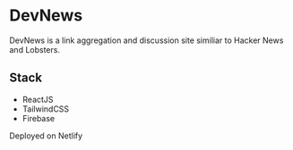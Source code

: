 # DevNews

DevNews is a link aggregation and discussion site similiar to Hacker News and Lobsters.

## Stack

- ReactJS
- TailwindCSS
- Firebase

Deployed on Netlify

